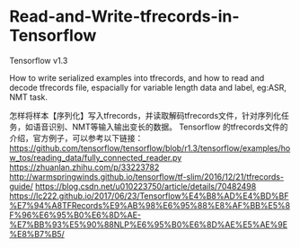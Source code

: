 # Read-and-Write-tfrecords-in-Tensorflow
Tensorflow v1.3

How to write serialized examples into tfrecords, and how to read and decode tfrecords file, espacially for variable length data and label,
eg:ASR, NMT task.

怎样将样本【序列化】写入tfrecords，并读取解码tfrecords文件，针对序列化任务，如语音识别、NMT等输入输出变长的数据。
Tensorflow 的tfrecords文件的介绍，官方例子，可以参考以下链接：
https://github.com/tensorflow/tensorflow/blob/r1.3/tensorflow/examples/how_tos/reading_data/fully_connected_reader.py
https://zhuanlan.zhihu.com/p/33223782     
http://warmspringwinds.github.io/tensorflow/tf-slim/2016/12/21/tfrecords-guide/
https://blog.csdn.net/u010223750/article/details/70482498
https://lc222.github.io/2017/06/23/Tensorflow%E4%B8%AD%E4%BD%BF%E7%94%A8TFRecords%E9%AB%98%E6%95%88%E8%AF%BB%E5%8F%96%E6%95%B0%E6%8D%AE-%E7%BB%93%E5%90%88NLP%E6%95%B0%E6%8D%AE%E5%AE%9E%E8%B7%B5/
